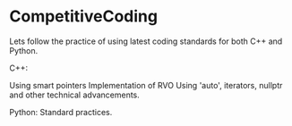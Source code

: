 # CompetitiveCoding
Lets follow the practice of using latest coding standards for both C++ and Python.

C++:

Using smart pointers
Implementation of RVO
Using 'auto', iterators, nullptr and other technical advancements.

Python:
Standard practices.
